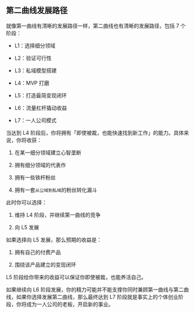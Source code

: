 ## 第二曲线发展路径

就像第一曲线有清晰的发展路径一样，第二曲线也有清晰的发展路径，包括 7 个阶段：

- L1：选择细分领域

- L2：验证可行性

- L3：私域模型搭建

- L4：MVP 打磨

- L5：打造最简变现闭环

- L6：流量杠杆撬动收益

- L7：一人公司模式

当达到 L4 阶段后，你将拥有「即使被裁，也能快速找到新工作」的能力。具体来说，你将收获：

1. 在某一细分领域建立心智垄断

2. 拥有细分领域的代表作

3. 拥有一些铁杆粉丝

4. 拥有一套`从公域到私域`的粉丝转化漏斗

此时你可以选择：

1. 维持 L4 阶段，并继续第一曲线的竞争

2. 向 L5 发展

如果选择向 L5 发展，那么预期的收益是：

1. 拥有自己的付费产品

2. 围绕该产品建立的变现闭环

L5 阶段给你带来的收益可以保证你即使被裁，也能养活自己。

如果继续向 L6 阶段发展，你的精力可能并不能支撑你同时兼顾第一曲线与第二曲线，如果你选择发展第二曲线，那么最终达到 L7 阶段就是事实上的个体创业阶段，你将成为一人公司的老板，开启新的事业。
